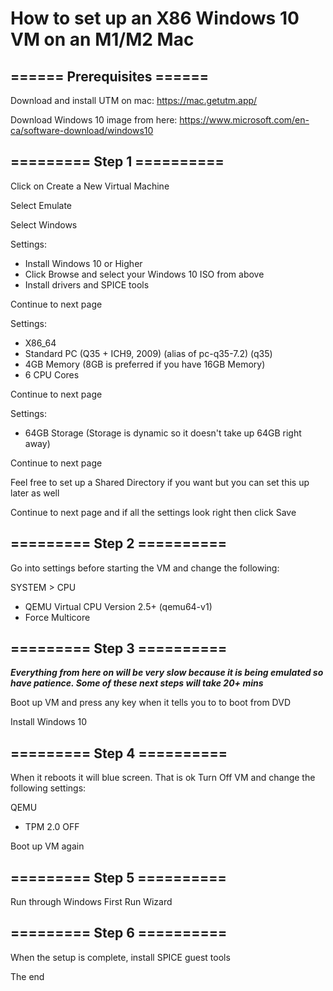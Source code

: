 
# How to set up an X86 Windows 10 VM on an M1/M2 Mac


## ====== Prerequisites ====== 

Download and install UTM on mac:
https://mac.getutm.app/

Download Windows 10 image from here: 
https://www.microsoft.com/en-ca/software-download/windows10


## ========= Step 1 ==========

Click on Create a New Virtual Machine

Select Emulate

Select Windows

Settings:
- Install Windows 10 or Higher
- Click Browse and select your Windows 10 ISO from above
- Install drivers and SPICE tools

Continue to next page

Settings:
- X86_64
- Standard PC (Q35 + ICH9, 2009) (alias of pc-q35-7.2) (q35)
- 4GB Memory (8GB is preferred if you have 16GB Memory)
- 6 CPU Cores

Continue to next page

Settings:
- 64GB Storage (Storage is dynamic so it doesn't take up 64GB right away)

Continue to next page

Feel free to set up a Shared Directory if you want but you can set this up later as well

Continue to next page and if all the settings look right then click Save


## ========= Step 2 ==========

Go into settings before starting the VM and change the following:

SYSTEM > CPU
- QEMU Virtual CPU Version 2.5+ (qemu64-v1)
- Force Multicore


## ========= Step 3 ==========

***Everything from here on will be very slow because it is being emulated so have patience. Some of these next steps will take 20+ mins***

Boot up VM and press any key when it tells you to to boot from DVD

Install Windows 10


## ========= Step 4 ==========

When it reboots it will blue screen. That is ok Turn Off VM and change the following settings:

QEMU
- TPM 2.0 OFF

Boot up VM again


## ========= Step 5 ==========

Run through Windows First Run Wizard


## ========= Step 6 ==========

When the setup is complete, install SPICE guest tools

The end
